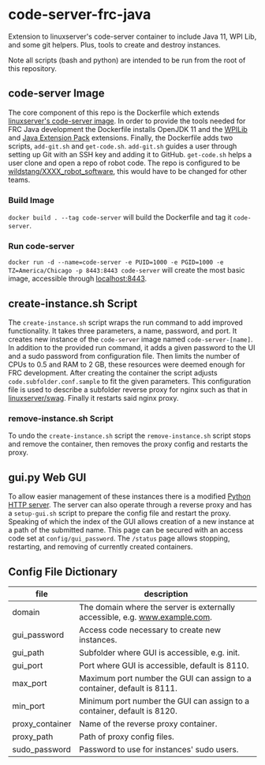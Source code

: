 # code-server-frc-java

Extension to linuxserver's code-server container to include Java 11, WPI Lib, and some git helpers. Plus, tools to create and destroy instances.

Note all scripts (bash and python) are intended to be run from the root of this repository.

## code-server Image

The core component of this repo is the Dockerfile which extends [linuxserver's code-server image](https://github.com/linuxserver/docker-code-server). In order to provide the tools needed for FRC Java development the Dockerfile installs OpenJDK 11 and the [WPILib](https://marketplace.visualstudio.com/items?itemName=wpilibsuite.vscode-wpilib) and [Java Extension Pack](https://marketplace.visualstudio.com/items?itemName=vscjava.vscode-java-pack) extensions. Finally, the Dockerfile adds two scripts, `add-git.sh` and `get-code.sh`. `add-git.sh` guides a user through setting up Git with an SSH key and adding it to GitHub. `get-code.sh` helps a user clone and open a repo of robot code. The repo is configured to be [wildstang/XXXX_robot_software](https://github.com/wildstang), this would have to be changed for other teams.

### Build Image

`docker build . --tag code-server` will build the Dockerfile and tag it `code-server`.

### Run code-server

`docker run -d --name=code-server -e PUID=1000 -e PGID=1000 -e TZ=America/Chicago -p 8443:8443 code-server` will create the most basic image, accessible through [localhost:8443](http://localhost:8443).

## create-instance.sh Script

The `create-instance.sh` script wraps the run command to add improved functionality. It takes three parameters, a name, password, and port. It creates new instance of the `code-server` image named `code-server-[name]`. In addition to the provided run command, it adds a given password to the UI and a sudo password from configuration file. Then limits the number of CPUs to 0.5 and RAM to 2 GB, these resources were deemed enough for FRC development. After creating the container the script adjusts `code.subfolder.conf.sample` to fit the given parameters. This configuration file is used to describe a subfolder reverse proxy for nginx such as that in [linuxserver/swag](https://github.com/linuxserver/docker-swag). Finally it restarts said nginx proxy.

### remove-instance.sh Script

To undo the `create-instance.sh` script the `remove-instance.sh` script stops and remove the container, then removes the proxy config and restarts the proxy.

## gui.py Web GUI

To allow easier management of these instances there is a modified [Python HTTP server](https://docs.python.org/3/library/http.server.html). The server can also operate through a reverse proxy and has a `setup-gui.sh` script to prepare the config file and restart the proxy. Speaking of which the index of the GUI allows creation of a new instance at a path of the submitted name. This page can be secured with an access code set at `config/gui_password`. The `/status` page allows stopping, restarting, and removing of currently created containers.

## Config File Dictionary 

| file            | description |
| --------------- | ----------- |
| domain          | The domain where the server is externally accessible, e.g. www.example.com. |
| gui_password    | Access code necessary to create new instances. |
| gui_path        | Subfolder where GUI is accessible, e.g. init. |
| gui_port        | Port where GUI is accessible, default is 8110. |
| max_port        | Maximum port number the GUI can assign to a container, default is 8111. |
| min_port        | Minimum port number the GUI can assign to a container, default is 8120. |
| proxy_container | Name of the reverse proxy container. |
| proxy_path      | Path of proxy config files. |
| sudo_password   | Password to use for instances' sudo users. |